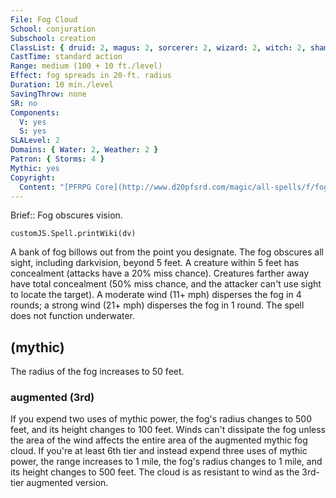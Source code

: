 ```yaml
---
File: Fog Cloud
School: conjuration
Subschool: creation
ClassList: { druid: 2, magus: 2, sorcerer: 2, wizard: 2, witch: 2, shaman: 2, unchained summoner: 2 }
CastTime: standard action
Range: medium (100 + 10 ft./level)
Effect: fog spreads in 20-ft. radius
Duration: 10 min./level
SavingThrow: none
SR: no
Components:
  V: yes
  S: yes
SLALevel: 2
Domains: { Water: 2, Weather: 2 }
Patron: { Storms: 4 }
Mythic: yes
Copyright:
  Content: "[PFRPG Core](http://www.d20pfsrd.com/magic/all-spells/f/fog-cloud)"
---
```

Brief:: Fog obscures vision.

```dataviewjs
customJS.Spell.printWiki(dv)
```

A bank of fog billows out from the point you designate. The fog obscures all sight, including darkvision, beyond 5 feet. A creature within 5 feet has concealment (attacks have a 20% miss chance).  Creatures farther away have total concealment (50% miss chance, and the attacker can't use sight to locate the target).  A moderate wind (11+ mph) disperses the fog in 4 rounds; a strong wind (21+ mph) disperses the fog in 1 round.  The spell does not function underwater.


## (mythic)

The radius of the fog increases to 50 feet.


### augmented (3rd)

If you expend two uses of mythic power, the fog's radius changes to 500 feet, and its height changes to 100 feet. Winds can't dissipate the fog unless the area of the wind affects the entire area of the augmented mythic fog cloud. If you're at least 6th tier and instead expend three uses of mythic power, the range increases to 1 mile, the fog's radius changes to 1 mile, and its height changes to 500 feet. The cloud is as resistant to wind as the 3rd-tier augmented version.
